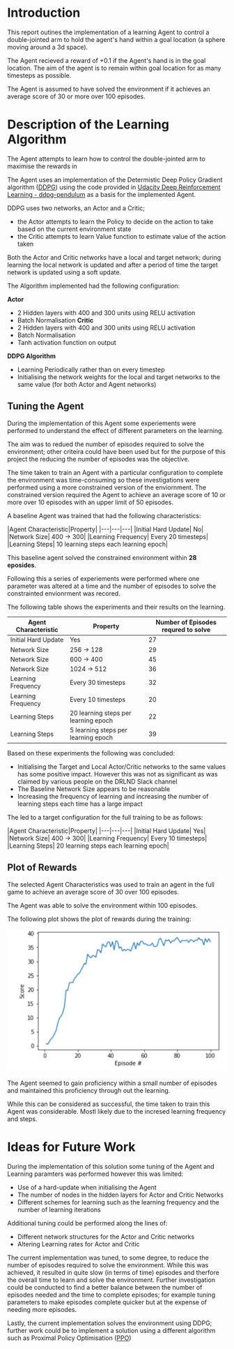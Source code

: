 # Introduction
This report outines the implementation of a learning Agent to control a double-jointed arm to hold the agent's hand within a goal location (a sphere moving around a 3d space).

The Agent recieved a reward of +0.1 if the Agent's hand is in the goal location. The aim of the agent is to remain within goal location for as many timesteps as possible.

The Agent is assumed to have solved the environment if it achieves an average score of 30 or more over 100 episodes.

# Description of the Learning Algorithm
The Agent attempts to learn how to control the double-jointed arm to maximise the rewards in 

The Agent uses an implementation of the Determistic Deep Policy Gradient algorithm ([DDPG](https://arxiv.org/abs/1509.02971)) using the code provided in [Udacity Deep Reinforcement Learning - ddpg-pendulum](https://github.com/udacity/deep-reinforcement-learning/tree/master/ddpg-pendulum) as a basis for the implemented Agent.

DDPG uses two networks, an Actor and a Critic; 
 - the Actor attempts to learn the Policy to decide on the action to take based on the current environment state
 - the Critic attempts to learn Value function to estimate value of the action taken 

Both the Actor and Critic networks have a local and target network; during learning the local network is updated and after a period of time the target network is updated using a soft update.

The Algorithm implemented had the following configuration:

**Actor**
- 2 Hidden layers with 400 and 300 units using RELU activation
- Batch Normalisation
**Critic**
- 2 Hidden layers with 400 and 300 units using RELU activation
- Batch Normalisation
- Tanh activation function on output

**DDPG Algorithm**
- Learning Periodically rather than on every timestep
- Initialising the network weights for the local and target networks to the same value (for both Actor and Agent networks)

## Tuning the Agent
During the implementation of this Agent some experiements were performed to understand the effect of different parameters on the learning.

The aim was to redued the number of episodes required to solve the environment; other criteira could have been used but for the purpose of this project the reducing the number of episodes was the objective.

The time taken to train an Agent with a particular configuration to complete the environment was time-consuming so these investigations were performed using a more constrained version of the enviornment. The constrained version required the Agent to achieve an average score of 10 or more over 10 episodes with an upper limit of 50 episodes.

A baseline Agent was trained that had the following characteristics:

|Agent Characteristic|Property|
|---|---|---|
|Initial Hard Update| No|
|Network Size| 400 -> 300|
|Learning Frequency| Every 20 timesteps|
|Learning Steps| 10 learning steps each learning epoch|

This baseline agent solved the constrained environment within __28 eposides__.

Following this a series of experiements were performed where one parameter was altered at a time and the number of episodes to solve the constrainted envionrment was recored.

The following table shows the experiments and their results on the learning.

|Agent Characteristic|Property|Number of Episodes requred to solve|
|---|---|---|
|Initial Hard Update|Yes|27|
|Network Size| 256 -> 128|29|
|Network Size| 600 -> 400|45|
|Network Size| 1024 -> 512|36|
|Learning Frequency|Every 30 timesteps|32|
|Learning Frequency|Every 10 timesteps|20|
|Learning Steps|20 learning steps per learning epoch|22|
|Learning Steps|5 learning steps per learning epoch|39|

Based on these experiments the following was concluded:
 - Initialising the Target and Local Actor/Critic networks to the same values has some positive impact. However this was not as significant as was claimed by various people on the DRLND Slack channel
 - The Baseline Network Size appears to be reasonable
 - Increasing the frequency of learning and increasing the number of learning steps each time has a large impact

The led to a target configuration for the full training to be as follows:

|Agent Characteristic|Property|
|---|---|---|
|Initial Hard Update| Yes|
|Network Size| 400 -> 300|
|Learning Frequency| Every 10 timesteps|
|Learning Steps| 20 learning steps each learning epoch|

## Plot of Rewards
The selected Agent Characteristics was used to train an agent in the full game to achieve an average score of 30 over 100 episodes.

The Agent was able to solve the environment within 100 episodes.

The following plot shows the plot of rewards during the training:

![Image containing a Plot of Rewards for the network during training](trainingRewardsPlot.png)

The Agent seemed to gain proficiency within a small number of episodes and maintained this proficiency through out the learning.

While this can be considered as successful, the time taken to train this Agent was considerable. Mostl likely due to the incresed learning frequency and steps.

# Ideas for Future Work
During the implementation of this solution some tuning of the Agent and Learning paramters was performed however this was limited:
- Use of a hard-update when initialising the Agent
- The number of nodes in the hidden layers for Actor and Critic Networks
- Different schemes for learning such as the learning frequency and the number of learning iterations

Additional tuning could be performed along the lines of:
 - Different network structures for the Actor and Critic networks
 - Altering Learning rates for Actor and Critic

 The current implementation was tuned, to some degree, to reduce the number of episodes required to solve the environment. While this was achieved, it resulted in quite slow (in terms of time) episodes and therfore the overall time to learn and solve the environment. Further investigation could be conducted to find a better balance between the number of episodes needed and the time to complete episodes; for example tuning parameters to make episodes complete quicker but at the expense of needing more episodes.


Lastly, the current implementation solves the environment using DDPG; further work could be to implement a solution using a different algorithm such as Proximal Policy Optimisation ([PPO](https://arxiv.org/pdf/1707.06347.pdf))

